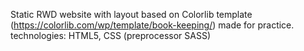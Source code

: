 Static RWD website with layout based on Colorlib template (https://colorlib.com/wp/template/book-keeping/) made for practice. 
technologies: HTML5, CSS (preprocessor SASS)

